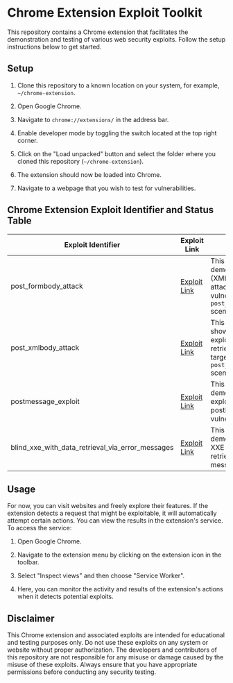 # Chrome Extension Exploit Toolkit

This repository contains a Chrome extension that facilitates the demonstration and testing of various web security exploits. Follow the setup instructions below to get started.

## Setup

1. Clone this repository to a known location on your system, for example, `~/chrome-extension`.

2. Open Google Chrome.

3. Navigate to `chrome://extensions/` in the address bar.

4. Enable developer mode by toggling the switch located at the top right corner.

5. Click on the "Load unpacked" button and select the folder where you cloned this repository (`~/chrome-extension`).

6. The extension should now be loaded into Chrome.

7. Navigate to a webpage that you wish to test for vulnerabilities.

## Chrome Extension Exploit Identifier and Status Table

| Exploit Identifier | Exploit Link | Description | Working |
|--------------------|--------------|-------------|---------|
| post_formbody_attack | [Exploit Link](https://portswigger.net/web-security/xxe/lab-xinclude-attack) | This exploit demonstrates an XXE (XML External Entity) attack by exploiting vulnerabilities in the `post_formbody_attack` scenario. | ✅ |
| post_xmlbody_attack | [Exploit Link](https://portswigger.net/web-security/xxe/lab-exploiting-xxe-to-retrieve-files) | This exploit showcases the exploitation of XXE to retrieve files by targeting the `post_xmlbody_attack` scenario. | ✅ |
| postmessage_exploit | [Exploit Link](https://medium.com/@chiragrai3666/exploiting-postmessage-e2b01349c205) | This exploit demonstrates the exploitation of postMessage vulnerabilities. | ❌ (Not yet working) |
| blind_xxe_with_data_retrieval_via_error_messages | [Exploit Link](https://portswigger.net/web-security/xxe/blind/lab-xxe-with-data-retrieval-via-error-messages) | This exploit aims to demonstrate blind XXE with data retrieval via error messages. | ❌ (Not yet working) |

## Usage

For now, you can visit websites and freely explore their features. If the extension detects a request that might be exploitable, it will automatically attempt certain actions. You can view the results in the extension's service. To access the service:

1. Open Google Chrome.

2. Navigate to the extension menu by clicking on the extension icon in the toolbar.

3. Select "Inspect views" and then choose "Service Worker".

4. Here, you can monitor the activity and results of the extension's actions when it detects potential exploits.

## Disclaimer

This Chrome extension and associated exploits are intended for educational and testing purposes only. Do not use these exploits on any system or website without proper authorization. The developers and contributors of this repository are not responsible for any misuse or damage caused by the misuse of these exploits. Always ensure that you have appropriate permissions before conducting any security testing.
